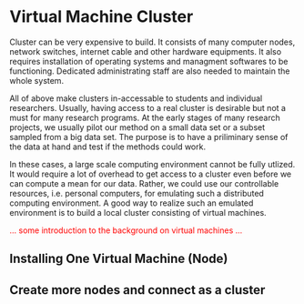 # Virtual Machine Cluster

Cluster can be very expensive to build. It consists of many computer nodes, network switches, internet cable and other hardware equipments. It also requires installation of operating systems and managment softwares to be functioning. Dedicated administrating staff are also needed to maintain the whole system. 

All of above make clusters in-accessable to students and individual researchers. Usually, having access to a real cluster is desirable but not a must for many research programs. At the early stages of many research projects, we usually pilot our method on a small data set or a subset sampled from a big data set. The purpose is to have a priliminary sense of the data at hand and test if the methods could work.

In these cases, a large scale computing environment cannot be fully utlized. It would require a lot of overhead to get access to a cluster even before we can compute a mean for our data. Rather, we could use our controllable resources, i.e. personal computers, for emulating such a distributed computing environment. A good way to realize such an emulated environment is to build a local cluster consisting of virtual machines.

<font color='red'>... some introduction to the background on virtual machines ...</font>


## Installing One Virtual Machine (Node)


  
  

## Create more nodes and connect as a cluster